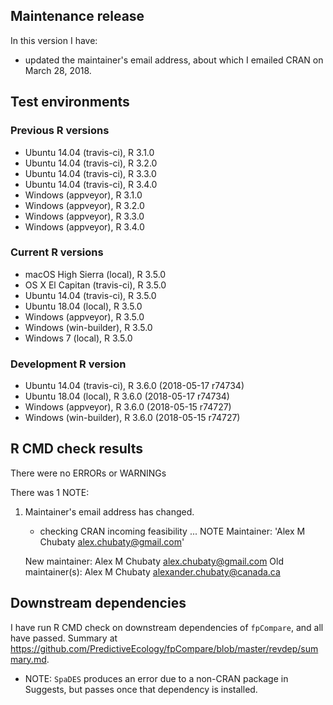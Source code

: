 ## Maintenance release

In this version I have:

* updated the maintainer's email address, about which I emailed CRAN on March 28, 2018.

## Test environments

### Previous R versions
* Ubuntu 14.04        (travis-ci), R 3.1.0
* Ubuntu 14.04        (travis-ci), R 3.2.0
* Ubuntu 14.04        (travis-ci), R 3.3.0
* Ubuntu 14.04        (travis-ci), R 3.4.0
* Windows              (appveyor), R 3.1.0
* Windows              (appveyor), R 3.2.0
* Windows              (appveyor), R 3.3.0
* Windows              (appveyor), R 3.4.0

### Current R versions
* macOS High Sierra    (local), R 3.5.0
* OS X El Capitan  (travis-ci), R 3.5.0
* Ubuntu 14.04     (travis-ci), R 3.5.0
* Ubuntu 18.04         (local), R 3.5.0
* Windows           (appveyor), R 3.5.0
* Windows        (win-builder), R 3.5.0
* Windows 7            (local), R 3.5.0

### Development R version
* Ubuntu 14.04     (travis-ci), R 3.6.0 (2018-05-17 r74734)
* Ubuntu 18.04         (local), R 3.6.0 (2018-05-17 r74734)
* Windows           (appveyor), R 3.6.0 (2018-05-15 r74727)
* Windows        (win-builder), R 3.6.0 (2018-05-15 r74727)

## R CMD check results

There were no ERRORs or WARNINGs

There was 1 NOTE:

1. Maintainer's email address has changed.

    * checking CRAN incoming feasibility ... NOTE
    Maintainer: 'Alex M Chubaty <alex.chubaty@gmail.com>'
        
    New maintainer:
      Alex M Chubaty <alex.chubaty@gmail.com>
    Old maintainer(s):
      Alex M Chubaty <alexander.chubaty@canada.ca>

## Downstream dependencies

I have run R CMD check on downstream dependencies of `fpCompare`, and all have passed.
Summary at https://github.com/PredictiveEcology/fpCompare/blob/master/revdep/summary.md.

* NOTE: `SpaDES` produces an error due to a non-CRAN package in Suggests, but passes once that dependency is installed.
